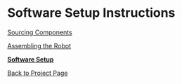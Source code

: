 # Software Setup Instructions

[Sourcing Components](sourcing_components.md)

[Assembling the Robot](robot_assembly.md)

[**Software Setup**]()

[Back to Project Page](../README.md)